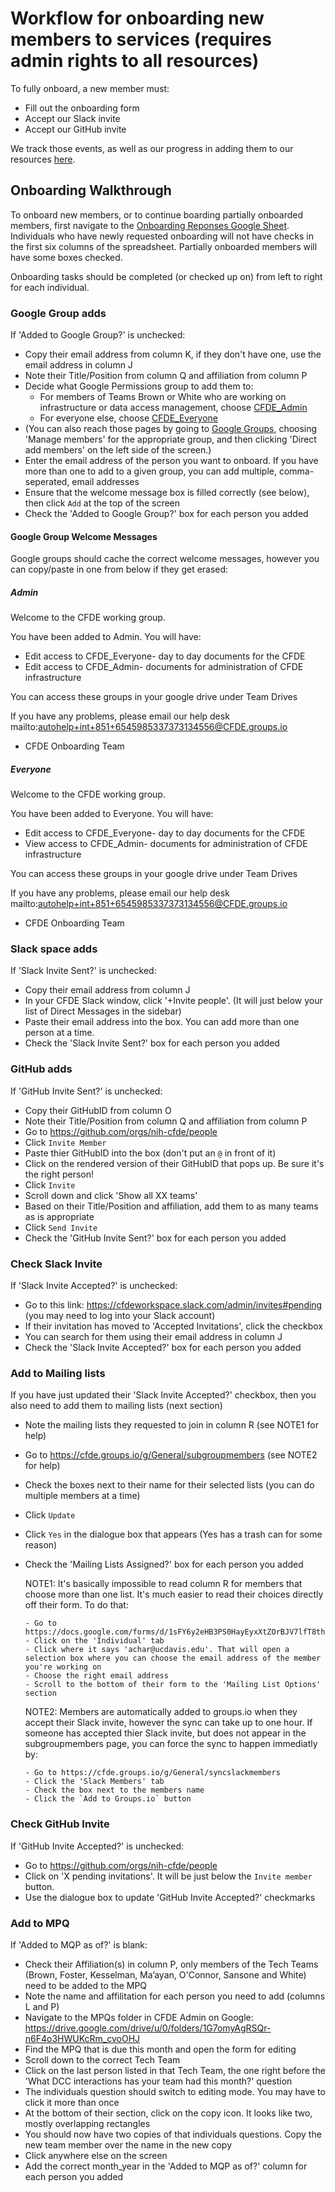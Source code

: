 # Workflow for onboarding new members to services (requires admin rights to all resources)

To fully onboard, a new member must:
 - Fill out the onboarding form
 - Accept our Slack invite
 - Accept our GitHub invite
 
 We track those events, as well as our progress in adding them to our resources [here](https://docs.google.com/spreadsheets/d/16JcTqlkCRPqrSnykqshrVM2XLf_3HJJiPpAb7qBaOug/edit?usp=sharing).

## Onboarding Walkthrough
To onboard new members, or to continue boarding partially onboarded members, first navigate to the [Onboarding Reponses Google Sheet](https://docs.google.com/spreadsheets/d/16JcTqlkCRPqrSnykqshrVM2XLf_3HJJiPpAb7qBaOug/edit?usp=sharing).
  Individuals who have newly requested onboarding will not have checks in the first six columns of the spreadsheet. Partially onboarded members will have some boxes checked.
  
  Onboarding tasks should be completed (or checked up on) from left to right for each individual.

### Google Group adds

  If 'Added to Google Group?' is unchecked:
   - Copy their email address from column K, if they don't have one, use the email address in column J
   - Note their Title/Position from column Q and affiliation from column P
   - Decide what Google Permissions group to add them to:
      - For members of Teams Brown or White who are working on infrastructure or data access management, choose [CFDE_Admin](https://groups.google.com/forum/#!managemembers/cfde_admin/add)
      - For everyone else, choose [CFDE_Everyone](https://groups.google.com/forum/#!managemembers/cfde_everyone/add)
   - (You can also reach those pages by going to [Google Groups](https://groups.google.com/forum/#!myforums), choosing 'Manage members' for the appropriate group, and then clicking 'Direct add members' on the left side of the screen.)
   - Enter the email address of the person you want to onboard. If you have more than one to add to a given group, you can add multiple, comma-seperated, email addresses
   - Ensure that the welcome message box is filled correctly (see below), then click `Add` at the top of the screen
   - Check the 'Added to Google Group?' box for each person you added

#### Google Group Welcome Messages

Google groups should cache the correct welcome messages, however you can copy/paste in one from below if they get erased:

##### Admin

Welcome to the CFDE working group. 

You have been added to Admin. You will have: 
- Edit access to CFDE_Everyone- day to day documents for the CFDE 
- Edit access to CFDE_Admin- documents for administration of CFDE infrastructure 

You can access these groups in your google drive under Team Drives 

If you have any problems, please email our help desk mailto:autohelp+int+851+6545985337373134556@CFDE.groups.io 

- CFDE Onboarding Team

##### Everyone
 
Welcome to the CFDE working group. 

You have been added to Everyone. You will have: 
- Edit access to CFDE_Everyone- day to day documents for the CFDE 
- View access to CFDE_Admin- documents for administration of CFDE infrastructure 

You can access these groups in your google drive under Team Drives 

If you have any problems, please email our help desk mailto:autohelp+int+851+6545985337373134556@CFDE.groups.io 

- CFDE Onboarding Team

### Slack space adds

  If 'Slack Invite Sent?' is unchecked:
   - Copy their email address from column J
   - In your CFDE Slack window, click '+Invite people'. (It will just below your list of Direct Messages in the sidebar)
   - Paste their email address into the box. You can add more than one person at a time.
   - Check the 'Slack Invite Sent?' box for each person you added
   
### GitHub adds

  If 'GitHub Invite Sent?' is unchecked:
  - Copy their GitHubID from column O
  - Note their Title/Position from column Q and affiliation from column P
  - Go to https://github.com/orgs/nih-cfde/people
  - Click `Invite Member`
  - Paste thier GitHubID into the box (don't put an `@` in front of it)
  - Click on the rendered version of their GitHubID that pops up. Be sure it's the right person!
  - Click `Invite`
  - Scroll down and click 'Show all XX teams'
  - Based on their Title/Position and affiliation, add them to as many teams as is appropriate
  - Click `Send Invite`
  - Check the 'GitHub Invite Sent?' box for each person you added

### Check Slack Invite

If 'Slack Invite Accepted?' is unchecked:
  - Go to this link: https://cfdeworkspace.slack.com/admin/invites#pending (you may need to log into your Slack account)
  - If their invitation has moved to 'Accepted Invitations', click the checkbox
  - You can search for them using their email address in column J
  - Check the 'Slack Invite Accepted?' box for each person you added

### Add to Mailing lists

If you have just updated their 'Slack Invite Accepted?' checkbox, then you also need to add them to mailing lists (next section)
 - Note the mailing lists they requested to join in column R (see NOTE1 for help)
 - Go to https://cfde.groups.io/g/General/subgroupmembers (see NOTE2 for help)
 - Check the boxes next to their name for their selected lists (you can do multiple members at a time)
 - Click `Update`
 - Click `Yes` in the dialogue box that appears (Yes has a trash can for some reason)
 - Check the 'Mailing Lists Assigned?' box for each person you added
 
     NOTE1: It's basically impossible to read column R for members that choose more than one list.
     It's much easier to read their choices directly off their form. To do that:
       
       - Go to https://docs.google.com/forms/d/1sFY6y2eHB3PS0HayEyxXtZOrBJV7lfT8thJ8bL9wKqQ/edit#responses
       - Click on the 'Individual' tab
       - Click where it says 'achar@ucdavis.edu'. That will open a selection box where you can choose the email address of the member you're working on
       - Choose the right email address
       - Scroll to the bottom of their form to the 'Mailing List Options' section
       
    NOTE2: Members are automatically added to groups.io when they accept their Slack invite, 
     however the sync can take up to one hour. If someone has accepted thier Slack invite, but
     does not appear in the subgroupmembers page, you can force the sync to happen immediatly by:
       
       - Go to https://cfde.groups.io/g/General/syncslackmembers
       - Click the 'Slack Members' tab
       - Check the box next to the members name
       - Click the `Add to Groups.io` button

 ### Check GitHub Invite
 
 If 'GitHub Invite Accepted?' is unchecked:
  - Go to https://github.com/orgs/nih-cfde/people
  - Click on 'X pending invitations'. It will be just below the `Invite member` button.
  - Use the dialogue box to update 'GitHub Invite Accepted?' checkmarks
  
  
 ### Add to MPQ
 
 If 'Added to MQP as of?' is blank:
 - Check their Affiliation(s) in column P, only members of the Tech Teams (Brown, Foster, Kesselman, Ma’ayan, O'Connor, Sansone and White) need to be added to the MPQ
 - Note the name and affilitation for each person you need to add (columns L and P)
 - Navigate to the MPQs folder in CFDE Admin on Google: https://drive.google.com/drive/u/0/folders/1G7omyAgRSQr-n6F4o3HWUKcRm_cvoOHJ
 - Find the MPQ that is due this month and open the form for editing
 - Scroll down to the correct Tech Team
 - Click on the last person listed in that Tech Team, the one right before the 'What DCC interactions has your team had this month?' question
 - The individuals question should switch to editing mode. You may have to click it more than once
 - At the bottom of their section, click on the copy icon. It looks like two, mostly overlapping rectangles
 - You should now have two copies of that individuals questions. Copy the new team member over the name in the new copy
 - Click anywhere else on the screen
 - Add the correct month_year in the 'Added to MQP as of?' column for each person you added


   
   
  
